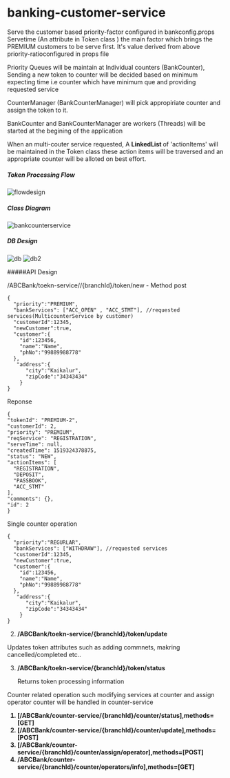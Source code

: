 # banking-customer-service

Serve the customer based priority-factor configured in bankconfig.props
 Servetime (An attribute in Token class ) the main factor which brings the PREMIUM customers to be serve first. It's value derived from above priority-ratioconfigured in props file

Priority Queues will be maintain at Individual counters (BankCounter), Sending a new token to counter will be decided based on minimum expecting time i.e counter which have minimum que and  providing requested service

CounterManager (BankCounterManager) will pick appropiriate counter and assign the token to it.

BankCounter and BankCounterManager are workers (Threads) will be started at the begining of the application

When an multi-couter service requested, A <b> LinkedList </b> of 'actionItems' will be maintained in the Token class these action items will be traversed and an appropriate counter will be alloted on best effort. 
 
##### Token Processing Flow

![flowdesign](https://user-images.githubusercontent.com/10070580/36557916-90be44fe-182f-11e8-87df-2abc0a3f24e7.png)

##### Class Diagram

![bankcounterservice](https://user-images.githubusercontent.com/10070580/36556135-2b70caae-182a-11e8-9355-f640ac620b26.jpg)

##### DB Design 
   ![db](https://user-images.githubusercontent.com/10070580/36557812-4c8746c8-182f-11e8-83ed-3fc06278debd.png)
   ![db2](https://user-images.githubusercontent.com/10070580/36557813-4cfa556e-182f-11e8-99ca-f4167d0f2a1b.png)

#####API Design

/ABCBank/toekn-service//{branchId}/token/new - Method post

``` 
{
  "priority":"PREMIUM",
  "bankServices": ["ACC_OPEN" , "ACC_STMT"], //requested services(MulticounterService by customer)
  "customerId":12345,
  "newCustomer":true,
  "customer":{
    "id":123456,
    "name":"Name",
    "phNo":"99889988778"
  },
   "address":{
      "city":"Kaikalur",
      "zipCode":"34343434"
    }
}
``` 
Reponse 
``` 
{
"tokenId": "PREMIUM-2",
"customerId": 2,
"priority": "PREMIUM",
"reqService": "REGISTRATION",
"serveTime": null,
"createdTime": 1519324378875,
"status": "NEW",
"actionItems": [
  "REGISTRATION",
  "DEPOSIT",
  "PASSBOOK",
  "ACC_STMT"
],
"comments": {},
"id": 2
}
``` 

Single counter  operation
``` 
{
  "priority":"REGURLAR",
  "bankServices": ["WITHDRAW"], //requested services
  "customerId":12345,
  "newCustomer":true,
  "customer":{
    "id":123456,
    "name":"Name",
    "phNo":"99889988778"
  },
   "address":{
      "city":"Kaikalur",
      "zipCode":"34343434"
    }
}
``` 

2. <B>/ABCBank/toekn-service/{branchId}/token/update </b>

Updates token attributes such as adding commnets, makring cancelled/completed etc..


3. <b>/ABCBank/toekn-service/{branchId}/token/status</b>

   Returns token processing information 
   
Counter related operation such modifying services at counter and assign operator counter will be handled in counter-service
   <b>
   1. [/ABCBank/counter-service/{branchId}/counter/status],methods=[GET]
   2. [/ABCBank/counter-service/{branchId}/counter/update],methods=[POST]
   3. [/ABCBank/counter-service/{branchId}/counter/assign/operator],methods=[POST]
   4. /ABCBank/counter-service/{branchId}/counter/operators/info],methods=[GET]
   </b>
  


